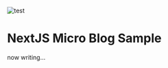 
![test](https://github.com/y-moriya/next-micro-blog-sample/workflows/test/badge.svg)
# NextJS Micro Blog Sample

now writing...